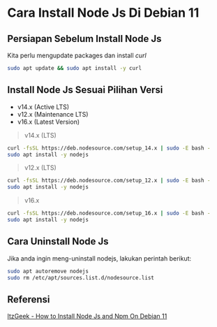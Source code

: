 # Cara Install Node Js Di Debian 11


## Persiapan Sebelum Install Node Js
Kita perlu mengupdate packages dan install _curl_
```bash
sudo apt update && sudo apt install -y curl
```

## Install Node Js Sesuai Pilihan Versi

- v14.x (Active LTS)
- v12.x (Maintenance LTS)
- v16.x (Latest Version)

> v14.x (LTS)
```bash
curl -fsSL https://deb.nodesource.com/setup_14.x | sudo -E bash -
sudo apt install -y nodejs
```

> v12.x (LTS)
```bash
curl -fsSL https://deb.nodesource.com/setup_12.x | sudo -E bash -
sudo apt install -y nodejs
```

> v16.x
```bash
curl -fsSL https://deb.nodesource.com/setup_16.x | sudo -E bash -
sudo apt install -y nodejs
```

## Cara Uninstall Node Js
Jika anda ingin meng-uninstall nodejs, lakukan perintah berikut:
```bash
sudo apt autoremove nodejs
sudo rm /etc/apt/sources.list.d/nodesource.list
```

## Referensi
[ItzGeek - How to Install Node Js and Npm On Debian 11](https://www.itzgeek.com/how-tos/linux/debian/how-to-install-node-js-and-npm-on-debian-11.html)


